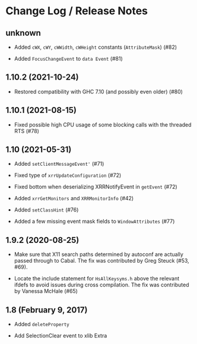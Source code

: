 # Change Log / Release Notes

## unknown

  * Added `cWX`, `cWY`, `cWWidth`, `cWHeight` constants (`AttributeMask`) (#82)

  * Added `FocusChangeEvent` to `data Event` (#81)

## 1.10.2 (2021-10-24)

  * Restored compatibility with GHC 7.10 (and possibly even older) (#80)

## 1.10.1 (2021-08-15)

  * Fixed possible high CPU usage of some blocking calls with the threaded RTS (#78)

## 1.10 (2021-05-31)

  * Added `setClientMessageEvent'` (#71)

  * Fixed type of `xrrUpdateConfiguration` (#72)

  * Fixed bottom when deserializing XRRNotifyEvent in `getEvent` (#72)

  * Added `xrrGetMonitors` and `XRRMonitorInfo` (#42)

  * Added `setClassHint` (#76)

  * Added a few missing event mask fields to `WindowAttributes` (#77)

## 1.9.2 (2020-08-25)

  * Make sure that X11 search paths determined by autoconf are actually passed
    through to Cabal. The fix was contributed by Greg Steuck (#53, #69).

  * Locate the include statement for `HsAllKeysyms.h` above the relevant ifdefs
    to avoid issues during cross compilation. The fix was contributed by
    Vanessa McHale (#65)

## 1.8 (February 9, 2017)

  * Added `deleteProperty`

  * Add SelectionClear event to xlib Extra
